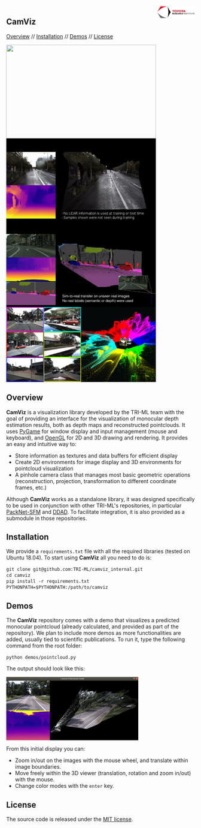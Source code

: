 
<a href="https://www.tri.global/" target="_blank">
 <img align="right" src="media/figs/tri-logo.png" width="20%"/>
</a>

## CamViz

[Overview](#overview) // [Installation](#install) // [Demos](#demos) // [License](#license)

 <img 
 align="center" 
 width="400" 
 height="250" 
 src="media/gifs/packnet-san.gif" 
 />
 <img 
 align="center"
 width="400" 
 height="250"
 src="media/gifs/packnet-ddad.gif"
 />
<img 
align="center"
 width="400" 
 height="200"
  src="media/gifs/guda.gif"
 />
<img
align="center"
width="400"
height="200"
src="media/gifs/fsm.gif"
width="40%"
/>

## Overview 

**CamViz** is a visualization library developed by the TRI-ML team with the goal of providing an interface for the visualization of monocular depth estimation results, both as depth maps and reconstructed pointclouds. It uses [PyGame](https://www.pygame.org/news) for window display and input management (mouse and keyboard), and [OpenGL](https://www.opengl.org//) for 2D and 3D drawing and rendering. It provides an easy and intuitive way to:
- Store information as textures and data buffers for efficient display
- Create 2D environments for image display and 3D environments for pointcloud visualization 
- A pinhole camera class that manages most basic geometric operations (reconstruction, projection, transformation to different coordinate frames, etc.)

Although **CamViz** works as a standalone library, it was designed specifically to be used in conjunction with other TRI-ML's repositories, in particular [PackNet-SFM](https://github.com/tri-ml/packnet-sfm) and [DDAD](https://github.com/tri-ml/ddad). To facilitate integration, it is also provided as a submodule in those repositories. 

## Installation

We provide a `requirements.txt` file with all the required libraries (tested on Ubuntu 18.04). To start using **CamViz** all you need to do is:

```
git clone git@github.com:TRI-ML/camviz_internal.git
cd camviz
pip install -r requirements.txt
PYTHONPATH=$PYTHONPATH:/path/to/camviz
```

## Demos

The **CamViz** repository comes with a demo that visualizes a predicted monocular pointcloud (already calculated, and provided as part of the repository). We plan to include more demos as more functionalities are added, usually tied to scientific publications. 
To run it, type the following command from the root folder:

```
python demos/pointcloud.py
```

The output should look like this:

<a href="https://www.tri.global/" target="_blank">
 <img align="center" src="media/figs/demo_pointcloud.png" width="70%"/>
</a>

From this initial display you can:
- Zoom in/out on the images with the mouse wheel, and translate within image boundaries.
- Move freely within the 3D viewer (translation, rotation and zoom in/out) with the mouse.
- Change color modes with the `enter` key.

## License

The source code is released under the [MIT license](LICENSE.md).
